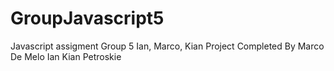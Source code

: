 # GroupJavascript5
Javascript assigment Group 5 Ian, Marco, Kian
Project Completed By
Marco De Melo
Ian 
Kian Petroskie 
